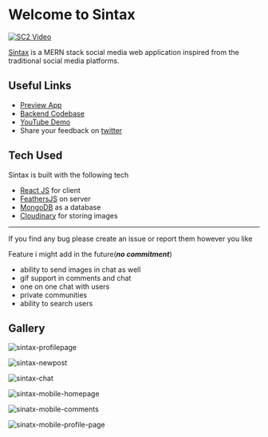# Welcome to Sintax

[![SC2 Video](https://res.cloudinary.com/dvhtmxijl/image/upload/v1643431571/sintax/assets/Frame_1_qqnj7c.png)](https://youtu.be/SeYzVu_Qvn4)

[Sintax](https://sintax.rlabs.dev) is a MERN stack social media web application inspired from the traditional social media platforms.

## Useful Links

- [Preview App](https://sintax.rlabs.dev)
- [Backend Codebase](https://github.com/iamrishupatel/sintax-backend)
- [YouTube Demo](https://youtu.be/SeYzVu_Qvn4)
- Share your feedback on [twitter](https://twitter.com/iamrishupatel)

## Tech Used

Sintax is built with the following tech

- [React JS](https://reactjs.org/) for client
- [FeathersJS](https://feathersjs.com/) on server
- [MongoDB](https://www.mongodb.com/) as a database
- [Cloudinary](https://cloudinary.com/) for storing images

<hr>
If you find any bug please create an issue or report them however you like

<br>

Feature i might add in the future(**_no commitment_**)

- ability to send images in chat as well
- gif support in comments and chat
- one on one chat with users
- private communities
- ability to search users

## Gallery

![sintax-profilepage](https://res.cloudinary.com/dvhtmxijl/image/upload/v1643460439/sintax/assets/sintax-profile_hj5g6e.png)

![sintax-newpost](https://res.cloudinary.com/dvhtmxijl/image/upload/v1643460441/sintax/assets/sintax-create-post_fytrru.png)

![sintax-chat](https://res.cloudinary.com/dvhtmxijl/image/upload/v1643458692/sintax/assets/sintax-chat_wgn5dn.png)

![sintax-mobile-homepage](https://res.cloudinary.com/dvhtmxijl/image/upload/c_fit,h_720,w_330/v1643458356/sintax/assets/sintax-mobile-home_aoh7zw.jpg)

![sinatx-mobile-comments](https://res.cloudinary.com/dvhtmxijl/image/upload/c_fit,h_720,w_330/v1643458356/sintax/assets/sintax-mobile-comments_dvxqwx.jpg)

![sinatx-mobile-profile-page](https://res.cloudinary.com/dvhtmxijl/image/upload/c_fit,h_720,w_330/v1643458355/sintax/assets/sintax-mobile-profile_bvttc6.jpg)

